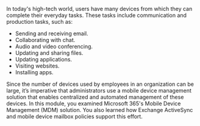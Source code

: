 In today's high-tech world, users have many devices from which they can complete their everyday tasks. These tasks include communication and production tasks, such as:

 -  Sending and receiving email.
 -  Collaborating with chat.
 -  Audio and video conferencing.
 -  Updating and sharing files.
 -  Updating applications.
 -  Visiting websites.
 -  Installing apps.

Since the number of devices used by employees in an organization can be large, it’s imperative that administrators use a mobile device management solution that enables centralized and automated management of these devices. In this module, you examined Microsoft 365's Mobile Device Management (MDM) solution. You also learned how Exchange ActiveSync and mobile device mailbox policies support this effort.
